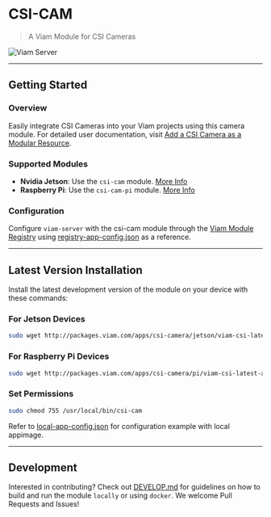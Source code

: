 # CSI-CAM
> A Viam Module for CSI Cameras

![Viam Server](./etc/viam-server.png)

___


## Getting Started

### Overview
Easily integrate CSI Cameras into your Viam projects using this camera module. For detailed user documentation, visit [Add a CSI Camera as a Modular Resource](https://docs.viam.com/extend/modular-resources/examples/csi/).

### Supported Modules
- **Nvidia Jetson**: Use the `csi-cam` module. [More Info](./doc/JETSON.md)
- **Raspberry Pi**: Use the `csi-cam-pi` module. [More Info](./doc/PI.md)


### Configuration
Configure `viam-server` with the csi-cam module through the [Viam Module Registry](https://app.viam.com/registry) using [registry-app-config.json](./etc/registry-app-config.json) as a reference.

___

## Latest Version Installation

Install the latest development version of the module on your device with these commands:

### For Jetson Devices
```bash
sudo wget http://packages.viam.com/apps/csi-camera/jetson/viam-csi-latest-aarch64.AppImage -O /usr/local/bin/csi-cam
```

### For Raspberry Pi Devices
```bash
sudo wget http://packages.viam.com/apps/csi-camera/pi/viam-csi-latest-aarch64.AppImage -O /usr/local/bin/csi-cam
```

### Set Permissions
```bash
sudo chmod 755 /usr/local/bin/csi-cam
```

Refer to [local-app-config.json](./etc/local-app-config.json) for configuration example with local appimage.
___

## Development

Interested in contributing? Check out [DEVELOP.md](./doc/DEVELOP.md) for guidelines on how to build and run the module `locally` or using `docker`. We welcome Pull Requests and Issues!
